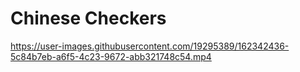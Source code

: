 # Chinese Checkers

https://user-images.githubusercontent.com/19295389/162342436-5c84b7eb-a6f5-4c23-9672-abb321748c54.mp4

